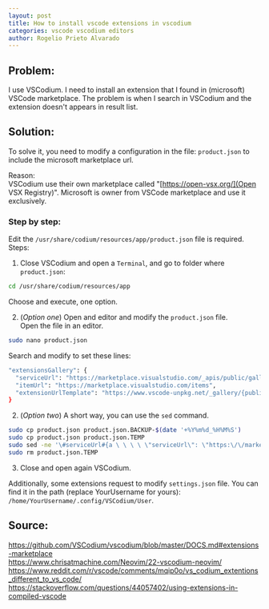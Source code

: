 ```yaml
---
layout: post
title: How to install vscode extensions in vscodium
categories: vscode vscodium editors
author: Rogelio Prieto Alvarado
---
```



## Problem:

I use VSCodium. I need to install an extension that I found in (microsoft) VSCode marketplace.
The problem is when I search in VSCodium and the extension doesn't appears in result list.



## Solution:
To solve it, you need to modify a configuration in the file: ```product.json``` to include the microsoft marketplace url.

Reason:\
VSCodium use their own marketplace called "[https://open-vsx.org/](Open VSX Registry)". Microsoft is owner from VSCode marketplace and use it exclusively.


### Step by step:


Edit the `/usr/share/codium/resources/app/product.json` file is required. Steps:

1. Close VSCodium and open a `Terminal`, and go to folder where `product.json`:
```bash
cd /usr/share/codium/resources/app
```
Choose and execute, one option.

2. (*Option one*) Open and editor and modify the `product.json` file.\
Open the file in an editor. 
```bash
sudo nano product.json
```
  Search and modify to set these lines: 
  ```bash
"extensionsGallery": {
    "serviceUrl": "https://marketplace.visualstudio.com/_apis/public/gallery",
    "itemUrl": "https://marketplace.visualstudio.com/items",
    "extensionUrlTemplate": "https://www.vscode-unpkg.net/_gallery/{publisher}/{name}/latest"
}
  ```

  2. (*Option two*) A short way, you can use the `sed` command.
  ```bash
sudo cp product.json product.json.BACKUP-$(date '+%Y%m%d_%H%M%S')
sudo cp product.json product.json.TEMP
sudo sed -ne '\#serviceUrl#{a \ \ \ \ \"serviceUrl\": \"https:\/\/marketplace.visualstudio.com\/_apis\/public\/gallery\",' -e ';b };\#itemUrl#{a \ \ \ \ \"itemUrl\": \"https:\/\/marketplace.visualstudio.com\/items\",' -e ';b };\#extensionUrlTemplate#{a \ \ \ \ \"extensionUrlTemplate\": \"https:\/\/www.vscode-unpkg.net\/_gallery\/\{publisher\}\/\{name\}\/latest\"' -e ';b };p' /usr/share/codium/resources/app/product.json.TEMP |  sudo tee /usr/share/codium/resources/app/product.json >/dev/null
sudo rm product.json.TEMP
```

3. Close and open again VSCodium.


Additionally, some extensions request to modify `settings.json` file.
You can find it in the path (replace YourUsername for yours): `/home/YourUsername/.config/VSCodium/User`. 





## Source:

<https://github.com/VSCodium/vscodium/blob/master/DOCS.md#extensions-marketplace>\
<https://www.chrisatmachine.com/Neovim/22-vscodium-neovim/>\
<https://www.reddit.com/r/vscode/comments/mqip0o/vs_codium_extentions_different_to_vs_code/>\
<https://stackoverflow.com/questions/44057402/using-extensions-in-compiled-vscode>
